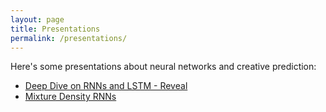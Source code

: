 ```yaml
---
layout: page
title: Presentations
permalink: /presentations/
---
```


Here's some presentations about neural networks and creative prediction:

<!-- - [Deep Dive on RNNs and LSTM](https://docs.google.com/presentation/d/1E7fFVkzIgxb4eg_5u6Jp5WhXqGH7ABjBjowezfJTxlU/edit?usp=sharing) -->
- [Deep Dive on RNNs and LSTM - Reveal](deep-dive-on-rnns)
- [Mixture Density RNNs](mixture-density-networks)
